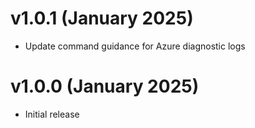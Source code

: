 # v1.0.1 (January 2025)

- Update command guidance for Azure diagnostic logs

# v1.0.0 (January 2025)

- Initial release
